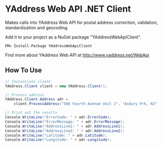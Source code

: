 # YAddress Web API .NET Client
Makes calls into YAddress Web API for postal address correction, validation, 
standardization and geocoding.

Add it to your project as a NuGet package "YAddressWebApiClient".
``` 
PM> Install-Package YAddressWebApiClient
```

Find more about YAddress Web API at http://www.yaddress.net/WebApi

## How To Use
```csharp
// Instantiate client
YAddress.Client client = new YAddress.Client();

// Process address
YAddress.Client.Address adr = 
    client.ProcessAddress("506 Fourth Avenue Unit 1", "Asbury Prk, NJ", null);

// Print out the results
Console.WriteLine("ErrorCode: " + adr.ErrorCode);
Console.WriteLine("ErrorMessage: " + adr.ErrorMessage);
Console.WriteLine("AddressLine1: " + adr.AddressLine1);
Console.WriteLine("AddressLine2: " + adr.AddressLine2);
Console.WriteLine("Latitude: " + adr.Latitude);
Console.WriteLine("Longitude: " + adr.Longitude);
```
